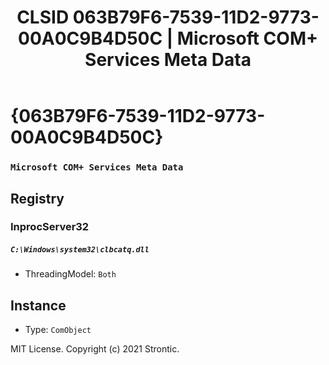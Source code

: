 ﻿---
title: "CLSID 063B79F6-7539-11D2-9773-00A0C9B4D50C | Microsoft COM+ Services Meta Data"
excerpt: What is COM-Object CLSID 063B79F6-7539-11D2-9773-00A0C9B4D50C?
---

# {063B79F6-7539-11D2-9773-00A0C9B4D50C}

### `Microsoft COM+ Services Meta Data`

## Registry


### InprocServer32

##### `C:\Windows\system32\clbcatq.dll`
* ThreadingModel: `Both`

## Instance

* Type: `ComObject`

MIT License. Copyright (c) 2021 Strontic.


